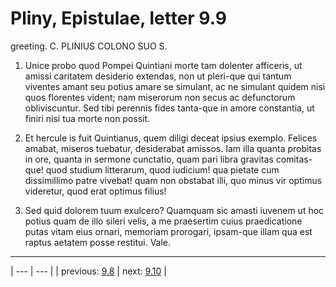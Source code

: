 # Pliny, Epistulae, letter 9.9

greeting. C. PLINIUS COLONO SUO S.



1. Unice probo quod Pompei Quintiani morte tam dolenter afficeris, ut amissi caritatem desiderio extendas, non ut pleri-que qui tantum viventes amant seu potius amare se simulant, ac ne simulant quidem nisi quos florentes vident; nam miserorum non secus ac defunctorum obliviscuntur. Sed tibi perennis fides tanta-que in amore constantia, ut finiri nisi tua morte non possit.



2. Et hercule is fuit Quintianus, quem diligi deceat ipsius exemplo. Felices amabat, miseros tuebatur, desiderabat amissos. Iam illa quanta probitas in ore, quanta in sermone cunctatio, quam pari libra gravitas comitas-que! quod studium litterarum, quod iudicium! qua pietate cum dissimillimo patre vivebat! quam non obstabat illi, quo minus vir optimus videretur, quod erat optimus filius!



3. Sed quid dolorem tuum exulcero? Quamquam sic amasti iuvenem ut hoc potius quam de illo sileri velis, a me praesertim cuius praedicatione putas vitam eius ornari, memoriam prorogari, ipsam-que illam qua est raptus aetatem posse restitui. Vale.



---

| --- | --- |
| previous: [9.8](../9.8/) | next: [9.10](../9.10/) |